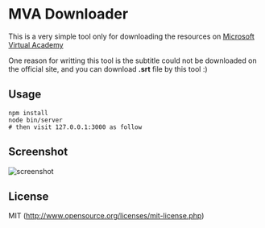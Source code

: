 # MVA Downloader

This is a very simple tool only for downloading the resources on [Microsoft Virtual Academy](https://mva.microsoft.com)

One reason for writting this tool is the subtitle could not be downloaded on the official site, and you can download **.srt** file by this tool :)

## Usage
 
``` shell
npm install
node bin/server
# then visit 127.0.0.1:3000 as follow
```

## Screenshot

![screenshot](https://raw.githubusercontent.com/hujinglin/MVA-Downloader/master/screenshot.png)


## License
MIT (http://www.opensource.org/licenses/mit-license.php)


